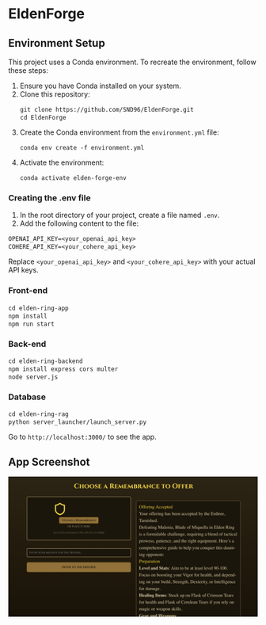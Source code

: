 # EldenForge


## Environment Setup

This project uses a Conda environment. To recreate the environment, follow these steps:

1. Ensure you have Conda installed on your system.
2. Clone this repository:
   ```
   git clone https://github.com/SND96/EldenForge.git
   cd EldenForge
   ```
3. Create the Conda environment from the `environment.yml` file:
   ```
   conda env create -f environment.yml
   ```
4. Activate the environment:
   ```
   conda activate elden-forge-env
   ```

### Creating the .env file

1. In the root directory of your project, create a file named `.env`.
2. Add the following content to the file:

```
OPENAI_API_KEY=<your_openai_api_key>
COHERE_API_KEY=<your_cohere_api_key>
```

Replace `<your_openai_api_key>` and `<your_cohere_api_key>` with your actual API keys.

### Front-end
```
cd elden-ring-app
npm install
npm run start
```

### Back-end
```
cd elden-ring-backend
npm install express cors multer
node server.js
``` 

### Database
```
cd elden-ring-rag
python server_launcher/launch_server.py
```

Go to `http://localhost:3000/` to see the app.


## App Screenshot

![EldenForge Screenshot](images/elden_forge_example.png)
